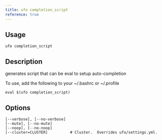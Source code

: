 ```yaml
---
title: ufo completion_script
reference: true
---
```


## Usage

    ufo completion_script

## Description

generates script that can be eval to setup auto-completion

To use, add the following to your ~/.bashrc or ~/.profile

    eval $(ufo completion_script)


## Options

```
[--verbose], [--no-verbose]  
[--mute], [--no-mute]        
[--noop], [--no-noop]        
[--cluster=CLUSTER]          # Cluster.  Overrides ufo/settings.yml.
```

